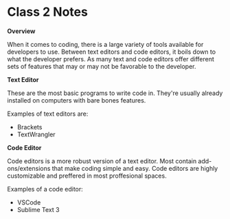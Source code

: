 # Class 2 Notes

**Overview**

When it comes to coding, there is a large variety of tools available for developers to use. Between text editors and code editors, it boils down to what the developer prefers. As many text and code editors offer different sets of features that may or may not be favorable to the developer. 

**Text Editor**

These are the most basic programs to write code in. They're usually already installed on computers with bare bones features. 

Examples of text editors are:
- Brackets
- TextWrangler

**Code Editor**

Code editors is a more robust version of a text editor. Most contain add-ons/extensions that make coding simple and easy. Code editors are highly customizable and preffered in most proffesional spaces.

Examples of a code editor:
- VSCode
- Sublime Text 3
